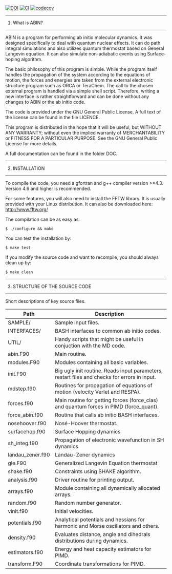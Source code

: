 [![DOI](https://zenodo.org/badge/28882168.svg)](https://zenodo.org/badge/latestdoi/28882168)
[![CI](https://github.com/PHOTOX/ABIN/workflows/GFortran%20CI/badge.svg?branch=master&event=push)](https://github.com/PHOTOX/ABIN/actions?query=workflow%3A%22GFortran+CI%22)
[![codecov](https://codecov.io/gh/PHOTOX/ABIN/branch/master/graph/badge.svg)](https://codecov.io/gh/PHOTOX/ABIN)

----------------
1. What is ABIN?
----------------

ABIN is a program for performing ab initio molecular dynamics.
It was designed specifically to deal with quantum nuclear effects.
It can do path integral simulations and also utilizes quantum thermostat based on General Langevin equation.
It can also simulate non-adiabatic events using Surface-hoping algorithm.

The basic philosophy of this program is simple.
While the program itself handles the propagation of the system according to the equations of motion,
the forces and energies are taken from the external electronic structure program such as ORCA or TeraChem.
The call to the chosen external program is handled via a simple shell script.
Therefore, writing a new interface is rather straightforward
and can be done without any changes to ABIN or the ab initio code.

The code is provided under the GNU General Public License.
A full text of the license can be found in the file LICENCE.

 This program is distributed in the hope that it will be useful,
 but WITHOUT ANY WARRANTY; without even the implied warranty of
 MERCHANTABILITY or FITNESS FOR A PARTICULAR PURPOSE.  See the
 GNU General Public License for more details.

A full documentation can be found in the folder DOC.

---------------
2. INSTALLATION
---------------
To compile the code, you need a gfortran and g++ compiler version >=4.3.
Version 4.6 and higher is recommended.

For some features, you will also need to install the FFTW library.
It is usually provided with your Linux distribution.
It can also be downloaded here: http://www.fftw.org/

The compilation can be as easy as:

`$ ./configure && make`

You can test the installation by:

`$ make test`

If you modify the source code and want to recompile, you should always clean up by:

`$ make clean`

-------------------------------
3. STRUCTURE OF THE SOURCE CODE
-------------------------------

Short descriptions of key source files.

| Path     | Description |
|----------|-------------|
| SAMPLE/         | Sample input files. |
| INTERFACES/     | BASH interfaces to common ab initio codes. |
| UTIL/           | Handy scripts that might be useful in conjuction with the MD code. |
| abin.F90        | Main routine. |
| modules.F90     | Modules containing all basic variables. |
| init.F90        | Big ugly init routine. Reads input parameters, restart files and checks for errors in input. |
| mdstep.f90      | Routines for propagation of equations of motion (velocity Verlet and RESPA). |
| forces.f90      | Main routine for getting forces (force_clas) and quantum forces in PIMD (force_quant). |
| force_abin.f90  | Routine that calls ab initio BASH interfaces. |
| nosehoover.f90  | Nosé-Hoover thermostat. |
| surfacehop.f90  | Surface Hopping dynamics |
| sh_integ.f90    | Propagation of electronic wavefunction in SH dynamics | 
| landau_zener.f90| Landau-Zener dynamics |
| gle.F90         | Generalized Langevin Equation thermostat |
| shake.f90       | Constraints using SHAKE algorithm. |
| analysis.f90    | Driver routine for printing output. |
| arrays.f90      | Module containing all dynamically allocated arrays.| 
| random.f90      | Random number generator. |
| vinit.f90       | Initial velocities. |
| potentials.f90  | Analytical potentials and hessians for harmonic and Morse oscillators and others. |
| density.f90     | Evaluates distance, angle and dihedrals distributions during dynamics. | 
| estimators.f90  | Energy and heat capacity estimators for PIMD. | 
| transform.F90   | Coordinate transformations for PIMD. |
